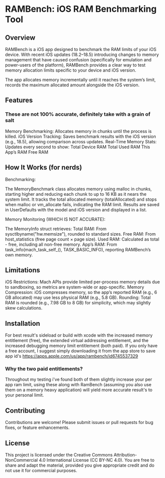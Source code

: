 # RAMBench: iOS RAM Benchmarking Tool

## Overview
RAMBench is a iOS app designed to benchmark the RAM limits of your iOS device. With recent iOS updates (18.2–18.5) introducing changes to memory management that have caused confusion (specifically for emulation and power-users of the platform), RAMBench provides a clear way to test memory allocation limits specific to your device and iOS version.

The app allocates memory incrementally until it reaches the system’s limit, records the maximum allocated amount alongside the iOS version.

## Features
### These are not 100% accurate, definitely take with a grain of salt
Memory Benchmarking: Allocates memory in chunks until the process is killed.
iOS Version Tracking: Saves benchmark results with the iOS version (e.g., 18.5), allowing comparison across updates.
Real-Time Memory Stats: Updates every second to show:
Total Device RAM
Total Used RAM
This App’s RAM
Free RAM


## How It Works (for nerds)
Benchmarking:

The MemoryBenchmark class allocates memory using malloc in chunks, starting higher and reducing each chunk to up to 16 KB as it nears the system limit.
It tracks the total allocated memory (totalAllocated) and stops when malloc or vm_allocate fails, indicating the RAM limit.
Results are saved in UserDefaults with the model and iOS version and displayed in a list.


Memory Monitoring (WHICH IS NOT ACCURATE):

The MemoryInfo struct retrieves:
Total RAM: From sysctlbyname("hw.memsize"), rounded to standard sizes.
Free RAM: From host_statistics (free page count × page size).
Used RAM: Calculated as total - free, including all non-free memory.
App’s RAM: From task_info(mach_task_self_(), TASK_BASIC_INFO), reporting RAMBench’s own memory.



## Limitations
iOS Restrictions: Mach APIs provide limited per-process memory details due to sandboxing, so metrics are system-wide or app-specific.
Memory Compression: iOS compresses memory, so the app’s reported RAM (e.g., 6 GB allocated) may use less physical RAM (e.g., 5.8 GB).
Rounding: Total RAM is rounded (e.g., 7.98 GB to 8 GB) for simplicity, which may slightly skew calculations.

## Installation
For best result's sideload or build with xcode with the increased memory entitlement (free), the extended virtual addressing entitlement, and the increased debugging memory limit entitlement (both paid). 
If you only have a free account, I suggest simply downloading it from the app store to save app id's https://apps.apple.com/us/app/rambench/id6745537329 

### Why the two paid entitlements?
Throughout my testing i've found both of them slightly increase your per app ram limit, using these along with RamBench (assuming you also use them on a memory heavy application) will yield more accurate result's to your personal limit.

## Contributing
Contributions are welcome! Please submit issues or pull requests for bug fixes, or feature enhancements.

## License
This project is licensed under the Creative Commons Attribution-NonCommercial 4.0 International License (CC BY-NC 4.0). You are free to share and adapt the material, provided you give appropriate credit and do not use it for commercial purposes.
